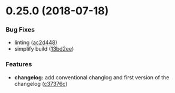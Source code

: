 <a name="0.25.0"></a>
# 0.25.0 (2018-07-18)


### Bug Fixes

* linting ([ac2d448](https://github.com/salesforce/observable-membrane/commit/ac2d448))
* simplify build ([13bd2ee](https://github.com/salesforce/observable-membrane/commit/13bd2ee))


### Features

* **changelog:** add conventional changlog and first version of the changelog ([c37376c](https://github.com/salesforce/observable-membrane/commit/c37376c))



